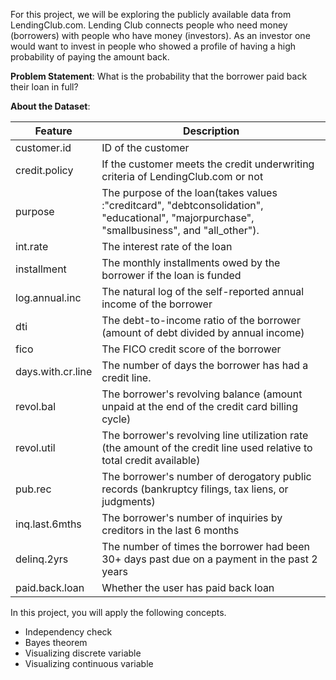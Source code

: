 For this project, we will be exploring the publicly available data from LendingClub.com. Lending Club connects people who need money (borrowers) with people who have money (investors). As an investor one would want to invest in people who showed a profile of having a high probability of paying the amount back.

**Problem Statement**:
What is the probability that the borrower paid back their loan in full?

**About the Dataset**:

Feature | Description
------- | -----------
customer.id |	ID of the customer
credit.policy |	If the customer meets the credit underwriting criteria of LendingClub.com or not
purpose	| The purpose of the loan(takes values :"creditcard", "debtconsolidation", "educational", "majorpurchase", "smallbusiness", and "all_other").
int.rate	| The interest rate of the loan
installment	| The monthly installments owed by the borrower if the loan is funded
log.annual.inc	| The natural log of the self-reported annual income of the borrower
dti	| The debt-to-income ratio of the borrower (amount of debt divided by annual income)
fico	| The FICO credit score of the borrower
days.with.cr.line |	The number of days the borrower has had a credit line.
revol.bal	| The borrower's revolving balance (amount unpaid at the end of the credit card billing cycle)
revol.util	| The borrower's revolving line utilization rate (the amount of the credit line used relative to total credit available)
pub.rec	| The borrower's number of derogatory public records (bankruptcy filings, tax liens, or judgments)
inq.last.6mths |	The borrower's number of inquiries by creditors in the last 6 months
delinq.2yrs	| The number of times the borrower had been 30+ days past due on a payment in the past 2 years
paid.back.loan |	Whether the user has paid back loan

In this project, you will apply the following concepts.

* Independency check
* Bayes theorem
* Visualizing discrete variable
* Visualizing continuous variable

